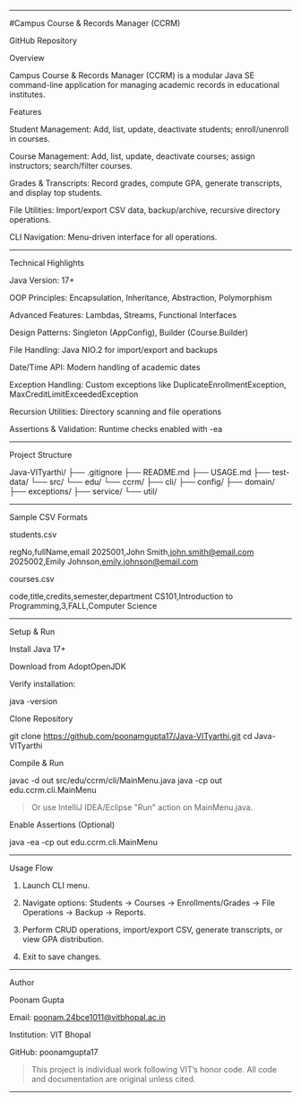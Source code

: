 
---

#Campus Course & Records Manager (CCRM)

GitHub Repository

Overview

Campus Course & Records Manager (CCRM) is a modular Java SE command-line application for managing academic records in educational institutes. 

Features

Student Management: Add, list, update, deactivate students; enroll/unenroll in courses.

Course Management: Add, list, update, deactivate courses; assign instructors; search/filter courses.

Grades & Transcripts: Record grades, compute GPA, generate transcripts, and display top students.

File Utilities: Import/export CSV data, backup/archive, recursive directory operations.

CLI Navigation: Menu-driven interface for all operations.



---

Technical Highlights

Java Version: 17+

OOP Principles: Encapsulation, Inheritance, Abstraction, Polymorphism

Advanced Features: Lambdas, Streams, Functional Interfaces

Design Patterns: Singleton (AppConfig), Builder (Course.Builder)

File Handling: Java NIO.2 for import/export and backups

Date/Time API: Modern handling of academic dates

Exception Handling: Custom exceptions like DuplicateEnrollmentException, MaxCreditLimitExceededException

Recursion Utilities: Directory scanning and file operations

Assertions & Validation: Runtime checks enabled with -ea



---

Project Structure

Java-VITyarthi/
├── .gitignore
├── README.md
├── USAGE.md
├── test-data/
└── src/
    └── edu/
        └── ccrm/
            ├── cli/
            ├── config/
            ├── domain/
            ├── exceptions/
            ├── service/
            └── util/

---

Sample CSV Formats

students.csv

regNo,fullName,email
2025001,John Smith,john.smith@email.com
2025002,Emily Johnson,emily.johnson@email.com

courses.csv

code,title,credits,semester,department
CS101,Introduction to Programming,3,FALL,Computer Science


---

Setup & Run

Install Java 17+

Download from AdoptOpenJDK

Verify installation:


java -version

Clone Repository

git clone https://github.com/poonamgupta17/Java-VITyarthi.git
cd Java-VITyarthi

Compile & Run

javac -d out src/edu/ccrm/cli/MainMenu.java
java -cp out edu.ccrm.cli.MainMenu

> Or use IntelliJ IDEA/Eclipse "Run" action on MainMenu.java.



Enable Assertions (Optional)

java -ea -cp out edu.ccrm.cli.MainMenu


---

Usage Flow

1. Launch CLI menu.


2. Navigate options: Students → Courses → Enrollments/Grades → File Operations → Backup → Reports.


3. Perform CRUD operations, import/export CSV, generate transcripts, or view GPA distribution.


4. Exit to save changes.




---

Author

Poonam Gupta

Email: poonam.24bce1011@vitbhopal.ac.in

Institution: VIT Bhopal

GitHub: poonamgupta17


> This project is individual work following VIT’s honor code. All code and documentation are original unless cited.




---
